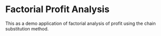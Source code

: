 # Factorial Profit Analysis
This as a demo application of factorial analysis of profit using the chain substitution method. 
